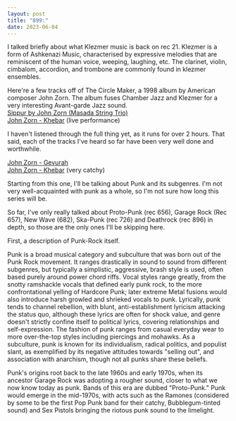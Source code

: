 ```yaml
---
layout: post
title: "899:"
date: 2023-06-04
---
```


I talked briefly about what Klezmer music is back on rec 21\. Klezmer is a form of Ashkenazi Music, characterised by expressive melodies that are reminiscent of the human voice, weeping, laughing, etc. The clarinet, violin, cimbalom, accordion, and trombone are commonly found in klezmer ensembles.

Here're a few tracks off of The Circle Maker, a 1998 album by American composer John Zorn. The album fuses Chamber Jazz and Klezmer for a very interesting Avant-garde Jazz sound.  
[Sippur by John Zorn (Masada String Trio)](https://youtu.be/3giMVuedUyg)  
[John Zorn \- Khebar](https://youtu.be/duOTEGOdVkE) (live performance)

I haven't listened through the full thing yet, as it runs for over 2 hours. That said, each of the tracks I've heard so far have been very well done and worthwhile.

[John Zorn \- Gevurah](https://youtu.be/Ajl28OdWqtc)  
[John Zorn \- Khebar](https://youtu.be/duOTEGOdVkE) (very catchy)

Starting from this one, I'll be talking about Punk and its subgenres. I'm not very well-acquainted with punk as a whole, so I'm not sure how long this series will be.

So far, I've only really talked about Proto-Punk (rec 656), Garage Rock (Rec 657), New Wave (682), Ska-Punk (rec 726\) and Deathrock (rec 896\) in depth, so those are the only ones I'll be skipping here.

First, a description of Punk-Rock itself.

Punk is a broad musical category and subculture that was born out of the Punk Rock movement. It ranges drastically in sound to sound from different subgenres, but typically a simplistic, aggressive, brash style is used, often based purely around power chord riffs. Vocal styles range greatly, from the snotty ramshackle vocals that defined early punk rock, to the more confrontational yelling of Hardcore Punk; later extreme Metal fusions would also introduce harsh growled and shrieked vocals to punk. Lyrically, punk tends to channel rebellion, with blunt, anti-establishment lyricism attacking the status quo, although these lyrics are often for shock value, and genre doesn't strictly confine itself to political lyrics, covering relationships and self-expression. The fashion of punk ranges from casual everyday wear to more over-the-top styles including piercings and mohawks. As a subculture, punk is known for its individualism, radical politics, and populist slant, as exemplified by its negative attitudes towards "selling out", and association with anarchism, though not all punks share these beliefs.

Punk's origins root back to the late 1960s and early 1970s, when its ancestor Garage Rock was adopting a rougher sound, closer to what we now know today as punk. Bands of this era are dubbed "Proto-Punk." Punk would emerge in the mid-1970s, with acts such as the Ramones (considered by some to be the first Pop Punk band for their catchy, Bubblegum-tinted sound) and Sex Pistols bringing the riotous punk sound to the limelight.
